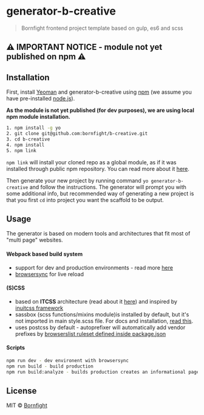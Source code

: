 # generator-b-creative
> Bornfight frontend project template based on gulp, es6 and scss

## ⚠ IMPORTANT NOTICE - module not yet published on npm ⚠

## Installation

First, install [Yeoman](http://yeoman.io) and generator-b-creative using [npm](https://www.npmjs.com/) (we assume you have pre-installed [node.js](https://nodejs.org/)).

**As the module is not yet published (for dev purposes), we are using local npm module installation.**

```bash
1. npm install -g yo
2. git clone git@github.com:bornfight/b-creative.git
3. cd b-creative 
4. npm install
5. npm link
```

`npm link` will install your cloned repo as a global module, as if it was installed through public npm repository. 
You can read more about it [here](https://yeoman.io/authoring/).

Then generate your new project by running command `yo generator-b-creative` and follow the instructions. 
The generator will prompt you with some additional info, but recommended way of generating a new project is that you first `cd` into project you want the scaffold to be output. 

## Usage

The generator is based on modern tools and architectures that fit most of "multi page" websites. 

#### Webpack based build system 
 - support for dev and production environments - read more [here](https://atendesigngroup.com/blog/managing-dev-and-production-builds-webpack) 
 - [browsersync](https://browsersync.io/) for live reload
     
#### (S)CSS
- based on **ITCSS** architecture (read about it [here](https://www.xfive.co/blog/itcss-scalable-maintainable-css-architecture/)) and inspired by [inuitcss framework](https://github.com/inuitcss/inuitcss)
- sassbox (scss functions/mixins module)is installed by default, but it's not imported in main style.scss file. For docs and installation, [read this](https://github.com/degordian/sassbox).
- uses postcss by default - autoprefixer will automatically add vendor prefixes by [browserslist ruleset defined inside package.json](https://github.com/postcss/autoprefixer#browsers)

   
#### Scripts
```bash
npm run dev - dev environent with browsersync
npm run build - build production
npm run build:analyze - builds production creates an informational page about your js bundles
```

## License

MIT © [Bornfight](https://www.bornfight.com)

[npm-image]: https://badge.fury.io/js/generator-b-creative.svg
[npm-url]: https://npmjs.org/package/generator-b-creative
[travis-image]: https://travis-ci.org/bornfight/generator-b-creative.svg?branch=master
[travis-url]: https://travis-ci.org/bornfight/generator-b-creative
[daviddm-image]: https://david-dm.org/bornfight/generator-b-creative.svg?theme=shields.io
[daviddm-url]: https://david-dm.org/bornfight/generator-b-creative

